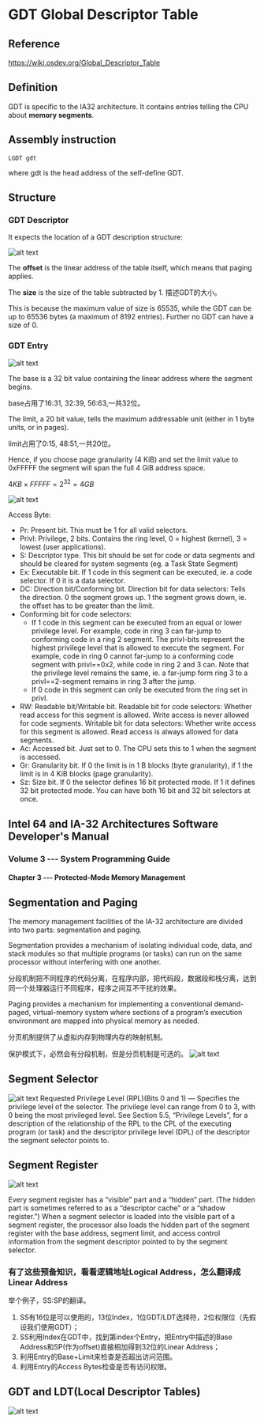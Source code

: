 # GDT Global Descriptor Table

## Reference 
https://wiki.osdev.org/Global_Descriptor_Table

## Definition
GDT is specific to the IA32 architecture. It contains entries telling the CPU about **memory segments**.

## Assembly instruction
```
LGDT gdt
```
where gdt is the head address of the self-define GDT.

## Structure

### GDT Descriptor
It expects the location of a GDT description structure:

![alt text](./images/Gdtr.png)

The **offset** is the linear address of the table itself, which means that paging applies.

The **size** is the size of the table subtracted by 1.
描述GDT的大小。

This is because the maximum value of size is 65535, while the GDT can be up to 65536 bytes (a maximum of 8192 entries). Further no GDT can have a size of 0.

### GDT Entry

![alt text](./images/GDT_Entry.png)

The base is a 32 bit value containing the linear address where the segment begins. 

base占用了16:31, 32:39, 56:63,一共32位。

The limit, a 20 bit value, tells the maximum addressable unit (either in 1 byte units, or in pages).

limit占用了0:15, 48:51,一共20位。

Hence, if you choose page granularity (4 KiB) and set the limit value to 0xFFFFF the segment will span the full 4 GiB address space.

$4KB \times FFFFF = 2^{32} = 4GB$

![alt text](./images/Gdt_bits_fixed.png)

Access Byte:
- Pr: Present bit. This must be 1 for all valid selectors.
- Privl: Privilege, 2 bits. Contains the ring level, 0 = highest (kernel), 3 = lowest (user applications).
- S: Descriptor type. This bit should be set for code or data segments and should be cleared for system segments (eg. a Task State Segment)
- Ex: Executable bit. If 1 code in this segment can be executed, ie. a code selector. If 0 it is a data selector.
- DC: Direction bit/Conforming bit.
Direction bit for data selectors: Tells the direction. 0 the segment grows up. 1 the segment grows down, ie. the offset has to be greater than the limit.
- Conforming bit for code selectors:
    - If 1 code in this segment can be executed from an equal or lower privilege level. For example, code in ring 3 can far-jump to conforming code in a ring 2 segment. The privl-bits represent the highest privilege level that is allowed to execute the segment. For example, code in ring 0 cannot far-jump to a conforming code segment with privl==0x2, while code in ring 2 and 3 can. Note that the privilege level remains the same, ie. a far-jump form ring 3 to a privl==2-segment remains in ring 3 after the jump.
    - If 0 code in this segment can only be executed from the ring set in privl.
- RW: Readable bit/Writable bit.
Readable bit for code selectors: Whether read access for this segment is allowed. Write access is never allowed for code segments.
Writable bit for data selectors: Whether write access for this segment is allowed. Read access is always allowed for data segments.
- Ac: Accessed bit. Just set to 0. The CPU sets this to 1 when the segment is accessed.
- Gr: Granularity bit. If 0 the limit is in 1 B blocks (byte granularity), if 1 the limit is in 4 KiB blocks (page granularity).
- Sz: Size bit. If 0 the selector defines 16 bit protected mode. If 1 it defines 32 bit protected mode. You can have both 16 bit and 32 bit selectors at once.

## Intel 64 and IA-32 Architectures Software Developer's Manual
### Volume 3 --- System Programming Guide
#### Chapter 3 --- Protected-Mode Memory Management

## Segmentation and Paging
The memory management facilities of the IA-32 architecture are divided into two parts: segmentation and paging. 

Segmentation provides a mechanism of isolating individual code, data, and stack modules so that multiple programs (or tasks) can run on the same processor without interfering with one another. 

分段机制把不同程序的代码分离，在程序内部，把代码段，数据段和栈分离，达到同一个处理器运行不同程序，程序之间互不干扰的效果。

Paging provides a mechanism for implementing a conventional demand-paged, virtual-memory system where sections of a program’s execution environment are mapped into physical memory as needed.

分页机制提供了从虚拟内存到物理内存的映射机制。

保护模式下，必然会有分段机制，但是分页机制是可选的。
![alt text](./images/Segmentation-Paging.png)

## Segment Selector
![alt text](./images/Segment-Selector.png)
Requested Privilege Level (RPL)(Bits 0 and 1) — Specifies the privilege level of the selector. The privilege level can range from 0 to 3, with 0 being the most privileged level. See Section 5.5, “Privilege Levels”, for a description of the relationship of the RPL to the CPL of the executing program (or task) and the descriptor privilege level (DPL) of the descriptor the segment selector points to.

## Segment Register
![alt text](./images/Segment-Register.png)

Every segment register has a “visible” part and a “hidden” part. (The hidden part is sometimes referred to as a “descriptor cache” or a “shadow register.”) When a segment selector is loaded into the visible part of a segment register, the processor also loads the hidden part of the segment register with the base address, segment limit, and access control information from the segment descriptor pointed to by the segment selector.

### 有了这些预备知识，看看逻辑地址Logical Address，怎么翻译成Linear Address
举个例子，SS:SP的翻译。
1. SS有16位是可以使用的，13位Index，1位GDT/LDT选择符，2位权限位（先假设我们使用GDT）；
2. SS利用Index在GDT中，找到第index个Entry，把Entry中描述的Base Address和SP(作为offset)直接相加得到32位的Linear Address；
3. 利用Entry的Base+Limit来检查是否超出访问范围。
4. 利用Entry的Access Bytes检查是否有访问权限。

## GDT and LDT(Local Descriptor Tables)

![alt text](./images/GDT-LDT.png)

